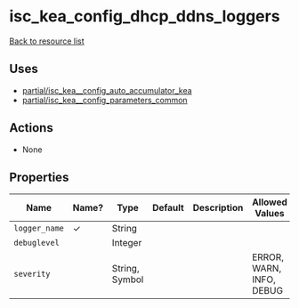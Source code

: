 # isc_kea_config_dhcp_ddns_loggers

[Back to resource list](README.md#resources)

## Uses

- [partial/isc_kea__config_auto_accumulator_kea](partial/isc_kea__config_auto_accumulator_kea.md)
- [partial/isc_kea__config_parameters_common](partial/isc_kea__config_parameters_common.md)

## Actions

- None

## Properties

| Name          | Name? | Type           | Default | Description | Allowed Values           |
| ------------- | ----- | -------------- | ------- | ----------- | ------------------------ |
| `logger_name` | ✓     | String         |         |             |                          |
| `debuglevel`  |       | Integer        |         |             |                          |
| `severity`    |       | String, Symbol |         |             | ERROR, WARN, INFO, DEBUG |
